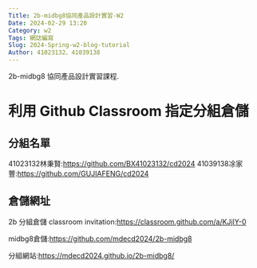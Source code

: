 ```yaml
---
Title: 2b-midbg8協同產品設計實習-W2
Date: 2024-02-29 13:20
Category: w2
Tags: 網誌編寫
Slug: 2024-Spring-w2-blog-tutorial
Author: 41023132、41039138
---
```


2b-midbg8 協同產品設計實習課程.

<!-- PELICAN_END_SUMMARY -->

# 利用 Github Classroom 指定分組倉儲
## 分組名單
41023132林秉賢:https://github.com/BX41023132/cd2024
41039138凃家豐:https://github.com/GUJIAFENG/cd2024


## 倉儲網址
2b 分組倉儲 classroom invitation:https://classroom.github.com/a/KJjlY-0

midbg8倉儲:https://github.com/mdecd2024/2b-midbg8

分組網站:https://mdecd2024.github.io/2b-midbg8/
